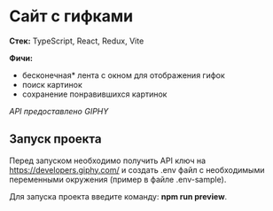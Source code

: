 # Сайт с гифками

**Стек:** TypeScript, React, Redux, Vite

**Фичи:**

- бесконечная\* лента с окном для отображения гифок
- поиск картинок
- сохранение понравившихся картинок

_API предоставлено GIPHY_

## Запуск проекта

Перед запуском необходимо получить API ключ на https://developers.giphy.com/ и создать .env файл с
необходимыми переменными окружения (пример в файле .env-sample).

Для запуска проекта введите команду: **npm run preview**.
